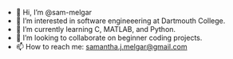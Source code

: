 - 👋 Hi, I’m @sam-melgar
- 👀 I’m interested in software engineeering at Dartmouth College. 
- 🌱 I’m currently learning C, MATLAB, and Python.
- 💞️ I’m looking to collaborate on beginner coding projects.
- 📫 How to reach me: samantha.j.melgar@gmail.com

<!---
sam-melgar/sam-melgar is a ✨ special ✨ repository because its `README.md` (this file) appears on your GitHub profile.
You can click the Preview link to take a look at your changes.
--->

